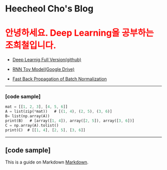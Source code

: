 # Heecheol Cho's Blog

# <span style="color:red"> 안녕하세요. Deep Learning을 공부하는 조희철입니다. </span>

	
 * [Deep Learnig Full Version(github)][1]

 * [RNN Toy Model(Google Drive)][2]
 
 * [Fast Back Propagation of Batch Normalization][3]

---
### [code sample]
```rust
mat = [[1, 2, 3], [4, 5, 6]]
A = list(zip(*mat))   # [(1, 4), (2, 5), (3, 6)]
B= list(np.array(A))
print(B)   # [array([1, 4]), array([2, 5]), array([3, 6])]
C = np.array(A).tolist()
print(C)  # [[1, 4], [2, 5], [3, 6]]
```

---


## [code sample]
This is a guide on Markdown [Markdown][1].














[1]: http://en.wikipedia.org/wiki/Markdown        "Markdown"

[1]:https://github.com/hccho2/hccho2.github.io/blob/master/DeepLearning.pdf/ "링크제목1"
[2]:https://drive.google.com/file/d/1FlGwtl3Uy7xhRwCdlfeBcfCO0pOSUzaX/view?usp=sharing/ "링크제목2"
[3]:https://github.com/hccho2/hccho2.github.io/blob/master/Fast-BN-BackPropagation.pdf/ "링크제목3"
